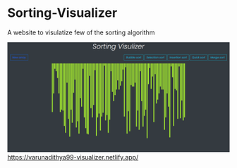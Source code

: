 # Sorting-Visualizer
A website to visulatize few of the sorting algorithm

<img src="https://github.com/varunadithya99/Sorting-Visualizer/blob/master/images/home%20page.png">
<a href="https://varunadithya99-visualizer.netlify.app/">https://varunadithya99-visualizer.netlify.app/</a>
